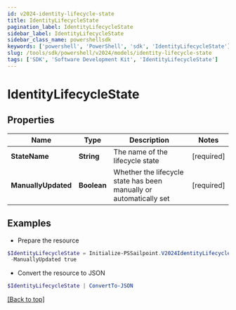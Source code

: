 ```yaml
---
id: v2024-identity-lifecycle-state
title: IdentityLifecycleState
pagination_label: IdentityLifecycleState
sidebar_label: IdentityLifecycleState
sidebar_class_name: powershellsdk
keywords: ['powershell', 'PowerShell', 'sdk', 'IdentityLifecycleState'] 
slug: /tools/sdk/powershell/v2024/models/identity-lifecycle-state
tags: ['SDK', 'Software Development Kit', 'IdentityLifecycleState']
---
```



# IdentityLifecycleState

## Properties

Name | Type | Description | Notes
------------ | ------------- | ------------- | -------------
**StateName** |  **String** | The name of the lifecycle state | [required]
**ManuallyUpdated** |  **Boolean** | Whether the lifecycle state has been manually or automatically set | [required]

## Examples

- Prepare the resource
```powershell
$IdentityLifecycleState = Initialize-PSSailpoint.V2024IdentityLifecycleState  -StateName active `
 -ManuallyUpdated true
```

- Convert the resource to JSON
```powershell
$IdentityLifecycleState | ConvertTo-JSON
```


[[Back to top]](#) 

